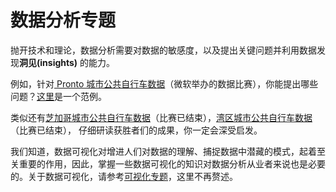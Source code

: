 # 数据分析专题

抛开技术和理论，数据分析需要对数据的敏感度，以及提出关键问题并利用数据发现**洞见(insights)** 的能力。

例如，针对[ Pronto 城市公共自行车数据](https://www.prontocycleshare.com/datachallenge)（微软举办的数据比赛），你能提出哪些问题？[这里](http://nbviewer.jupyter.org/github/jakevdp/ProntoData/blob/master/ProntoData.ipynb)是一个范例。

类似还有[芝加哥城市公共自行车数据](https://www.divvybikes.com/datachallenge)（比赛已结束），[湾区城市公共自行车数据](http://www.bayareabikeshare.com/datachallenge-2014)（比赛已结束）， 仔细研读获胜者们的成果，你一定会深受启发。

我们知道，数据可视化对增进人们对数据的理解、捕捉数据中潜藏的模式，起着至关重要的作用，因此，掌握一些数据可视化的知识对数据分析从业者来说也是必要的。关于数据可视化，请参考[可视化专题](../section6/visualization.md)，这里不再赘述。



